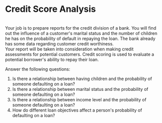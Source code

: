 # Credit Score Analysis

<br>Your job is to prepare reports for the credit division of a bank. You will find out the influence of a customer's marital status and the number of children he has on the probability of default in repaying the loan. The bank already has some data regarding customer credit worthiness.
<br>Your report will be taken into consideration when making credit assessments for potential customers. Credit scoring is used to evaluate a potential borrower's ability to repay their loan.

Answer the following questions:
1. Is there a relationship between having children and the probability of someone defaulting on a loan?
2. Is there a relationship between marital status and the probability of someone defaulting on a loan?
3. Is there a relationship between income level and the probability of someone defaulting on a loan?
4. How do different loan objectives affect a person's probability of defaulting on a loan?

